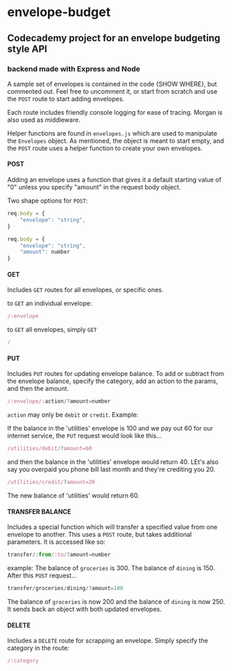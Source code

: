 # envelope-budget

## Codecademy project for an envelope budgeting style API 

### backend  made with Express and Node

A sample set of envelopes is contained in the code {SHOW WHERE}, but commented out. Feel free to uncomment it, or start from scratch and use the `POST` route to start adding envelopes.

Each route includes friendly console logging for ease of tracing. Morgan is also used as middleware.

Helper functions are found in `envelopes.js` which are used to manipulate the `Envelopes` object. As mentioned, the object is meant to start empty, and the ``POST`` route uses a helper function to create your own envelopes.

#### POST
Adding an envelope uses a function that gives it a default starting value of "0" unless you specify "amount" in the request body object.

Two shape options for `POST`:
```javascript
req.body = {
    "envelope": "string", 
}

req.body = {
    "envelope": "string", 
    "amount": number
}
```

#### GET
Includes `GET` routes for all envelopes, or specific ones.

to `GET` an individual envelope:
```javascript
/:envelope
```
to `GET` all envelopes, simply `GET` 
```javascript
/
```
#### PUT
Includes `PUT` routes for updating envelope balance.
To add or subtract from the envelope balance, specify the category, add an action to the params, and then the amount.

```javascript
/:envelope/:action/?amount=number
```
`action` may only be `debit` or `credit`. Example:

If the balance in the 'utilities' envelope is 100 and we pay out 60 for our internet service, the `PUT` request would look like this...
```javascript
/utilities/debit/?amount=60
```
and then the balance in the 'utilities' envelope would return 40. LEt's also say you overpaid you phone bill last month and they're crediting you 20.
```javascript
/utilities/credit/?amount=20
```
The new balance of 'utilities' would return 60.

#### TRANSFER BALANCE
Includes a special function which will transfer a specified value from one envelope to another. This uses a `POST` route, but takes additional parameters. It is accessed like so:
```javascript
transfer/:from/:to/?amount=number
```
example:
The balance of `groceries` is 300. The balance of `dining` is 150. After this `POST` request...
```javascript
transfer/groceries/dining/?amount=100
```
The balance of `groceries` is now 200 and the balance of `dining` is now 250. It sends back an object with both updated envelopes.

#### DELETE
Includes a `DELETE` route for scrapping an envelope. Simply specify the category in the route:
```javascript
/:category
```

